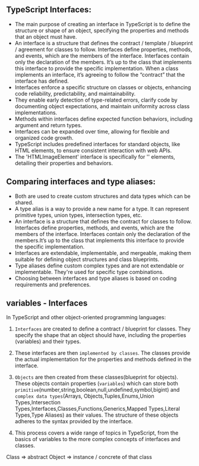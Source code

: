 ## TypeScript Interfaces:

- The main purpose of creating an interface in TypeScript is to define the structure or shape of an object, specifying
  the properties and methods that an object must have.
- An interface is a structure that defines the contract / template / blueprint / agreement for classes to follow.
  Interfaces define properties, methods, and events, which are the members of the interface. Interfaces contain only the declaration of the members. It’s up to the class that implements this interface to provide the specific implementation.
  When a class implements an interface, it’s agreeing to follow the “contract” that the interface has defined.
- Interfaces enforce a specific structure on classes or objects, enhancing code reliability, predictability, and
  maintainability.
- They enable early detection of type-related errors, clarify code by documenting object expectations, and maintain
  uniformity across class implementations.
- Methods within interfaces define expected function behaviors, including argument and return types.
- Interfaces can be expanded over time, allowing for flexible and organized code growth.
- TypeScript includes predefined interfaces for standard objects, like HTML elements, to ensure consistent interaction
  with web APIs.
- The 'HTMLImageElement' interface is specifically for '<img>' elements, detailing their properties and behaviors.

## Comparing interfaces and type aliases:

- Both are used to create custom structures and data types which can be shared.
- A type alias is a way to provide a new name for a type. It can represent primitive types, union types, intersection
  types, etc.
- An interface is a structure that defines the contract for classes to follow. Interfaces define properties, methods, and
  events, which are the members of the interface. Interfaces contain only the declaration of the members.It’s up to the class that implements this interface to provide the specific implementation.
- Interfaces are extendable, implementable, and mergeable, making them suitable for defining object structures and
  class blueprints.
- Type aliases define custom complex types and are not extendable or implementable. They're used for specific type
  combinations.
- Choosing between interfaces and type aliases is based on coding requirements and preferences.

## variables - Interfaces

In TypeScript and other object-oriented programming languages:

1. `Interfaces` are created to define a contract / blueprint for classes. They specify the shape that an object should have, including the properties (variables) and their types.

2. These interfaces are then `implemented by classes`. The classes provide the actual implementation for the properties and methods defined in the interface.

3. `Objects` are then created from these classes(blueprint for objects). These objects contain properties (`variables`) which can store both `primitive`(number,string,boolean,null,undefined,symbol,bigint) and `complex data types`(Arrays, Objects,Tuples,Enums,Union Types,Intersection Types,Interfaces,Classes,Functions,Generics,Mapped Types,Literal Types,Type Aliases) as their values.
   The structure of these objects adheres to the syntax provided by the interface.
4. This process covers a wide range of topics in TypeScript, from the basics of variables to the more complex concepts of interfaces and classes.

Class => abstract
Object => instance / concrete of that class